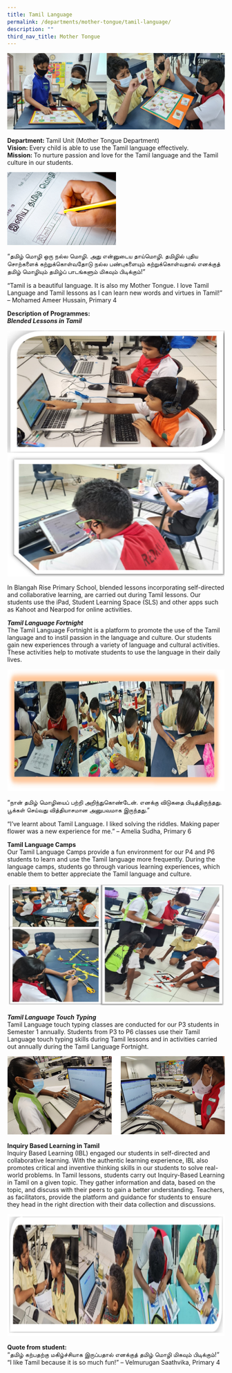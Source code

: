 ```yaml
---
title: Tamil Language
permalink: /departments/mother-tongue/tamil-language/
description: ""
third_nav_title: Mother Tongue
---
```

<img src="/images/BannerT.jpg">
<p><strong>Department:&nbsp;</strong>Tamil Unit (Mother Tongue Department)<br><strong>Vision:&nbsp;</strong>Every child is able to use the Tamil language effectively.<br><strong>Mission:&nbsp;</strong>To nurture passion and love for the Tamil language and the Tamil culture in our students.</p>
<img src="/images/tamillanguage.jpg" style="width:50%">
<p>“தமிழ் மொழி ஒரு நல்ல மொழி. அது என்னுடைய தாய்மொழி. தமிழில் புதிய சொற்களைக் கற்றுக்கொள்வதோடு நல்ல பண்புகளையும் கற்றுக்கொள்வதால் எனக்குத் தமிழ் மொழியும் தமிழ்ப் பாடங்களும் மிகவும் பிடிக்கும்!”</p>
<p>“Tamil is a beautiful language. It is also my Mother Tongue. I love Tamil Language and Tamil lessons as I can learn new words and virtues in Tamil!” – Mohamed Ameer Hussain, Primary 4</p>
<p><strong>Description of Programmes:<br></strong><strong><em>Blended Lessons in Tamil</em></strong></p>
<img src="/images/2023%20Photos/tl_blended%20learning%201.jpg">
<img src="/images/2023%20Photos/tl_blended%20learning%202.jpg">

In Blangah Rise Primary School, blended lessons incorporating self-directed and collaborative learning, are carried out during Tamil lessons. Our students use the iPad, Student Learning Space (SLS) and other apps such as Kahoot and Nearpod for online activities.
<p><strong><em>Tamil Language Fortnight<br></em></strong>The Tamil Language Fortnight is a platform to promote the use of the Tamil language and to instil passion in the language and culture. Our students gain new experiences through a variety of language and cultural activities. These activities help to motivate students to use the language in their daily lives.</p>

<img src="/images/2023%20Photos/tl_tl%20fortnight%201.jpg">

“நான் தமிழ் மொழியைப் பற்றி அறிந்துகொண்டேன். எனக்கு விடுகதை பிடித்திருந்தது. பூக்கள் செய்வது வித்தியாசமான அனுபவமாக இருந்தது.”
<p>“I’ve learnt about Tamil Language. I liked solving the riddles. Making paper flower was a new experience for me.” – Amelia Sudha, Primary 6</p>
<p><strong>Tamil Language Camps<br></strong>Our Tamil Language Camps provide a fun environment for our P4 and P6 students to learn and use the Tamil language more frequently. During the language camps, students go through various learning experiences, which enable them to better appreciate the Tamil language and culture.</p>

<img src="/images/2023%20Photos/tl_tamil%20language%20camps.jpg">
<p><strong><em>Tamil Language Touch Typing<br></em></strong>Tamil Language touch typing classes are conducted for our P3 students in Semester 1 annually. Students from P3 to P6 classes use their Tamil Language touch typing skills during Tamil lessons and in activities carried out annually during the Tamil Language Fortnight.</p>
<img src="/images/tamil3.png">
<p><strong>Inquiry Based Learning in Tamil<br></strong>Inquiry Based Learning (IBL) engaged our students in self-directed and collaborative learning. With the authentic learning experience, IBL also promotes critical and inventive thinking skills in our students to solve real-world problems. In Tamil lessons, students carry out Inquiry-Based Learning in Tamil on a given topic. They gather information and data, based on the topic, and discuss with their peers to gain a better understanding. Teachers, as facilitators, provide the platform and guidance for students to ensure they head in the right direction with their data collection and discussions.</p>

<img src="/images/2023%20Photos/tl_inquiry%20based%20lessons.jpg">
<p><strong>Quote from student:</strong><br>“தமிழ் கற்பதற்கு மகிழ்ச்சியாக இருப்பதால் எனக்குத் தமிழ் மொழி மிகவும் பிடிக்கும்!”<br>“I like Tamil because it is so much fun!” – Velmurugan Saathvika, Primary 4</p>